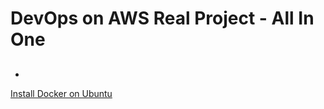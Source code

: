 # DevOps on AWS Real Project - All In One

## 

### 

- 
[Install Docker on Ubuntu](https://www.google.com)
